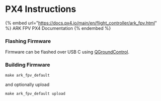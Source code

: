 # PX4 Instructions

{% embed url="https://docs.px4.io/main/en/flight_controller/ark_fpv.html" %}
ARK FPV PX4 Documentation
{% endembed %}

### Flashing Firmware

Firmware can be flashed over USB C using [QGroundControl](https://qgroundcontrol.com/).

### Building Firmware

```
make ark_fpv_default
```

and optionally upload

```
make ark_fpv_default upload
```
